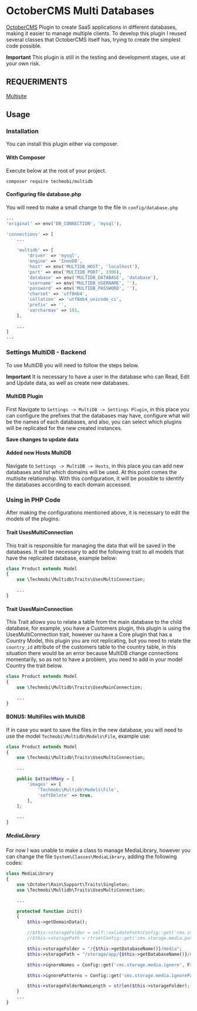 # OctoberCMS Multi Databases

[OctoberCMS](http://octobercms.com/) Plugin to create SaaS applications in different databases, making it easier to manage multiple clients.
To develop this plugin I reused several classes that OctoberCMS itself has, trying to create the simplest code possible.

**Important**
This plugin is still in the testing and development stages, use at your own risk.

## REQUERIMENTS
[Multisite](https://octobercms.com/plugin/voipdeploy-multisite)


## Usage
### Installation
You can install this plugin either via composer.

#### With Composer
Execute below at the root of your project.
```
composer require techmobi/multidb
```

#### Configuring file database.php
You will need to make a small change to the file in `config/database.php`
```php
...
'original' => env('DB_CONNECTION', 'mysql'),

'connections' => [
	...

	'multidb' => [
        'driver' => 'mysql',
        'engine' => 'InnoDB',
        'host' => env('MULTIDB_HOST', 'localhost'),
        'port' => env('MULTIDB_PORT', 3306),
        'database' => env('MULTIDB_DATABASE', 'database'),
        'username' => env('MULTIDB_USERNAME', ''),
        'password' => env('MULTIDB_PASSWORD', ''),
        'charset' => 'utf8mb4',
        'collation' => 'utf8mb4_unicode_ci',
        'prefix' => '',
        'varcharmax' => 191,
    ],

	...
]
...
```


### Settings MultiDB - Backend
To use MultiDB you will need to follow the steps below.

**Important**
It is necessary to have a user in the database who can Read, Edit and Update data, as well as create new databases.

#### MultiDB Plugin
First Navigate to `Settings -> MultiDB -> Settings Plugin`, in this place you can configure the prefixes that the databases may have, configure what will be the names of each databases, and also, you can select which plugins will be replicated for the new created instances.

**Save changes to update data**

#### Added new Hosts MultiDB
Navigate to `Settings -> MultiDB -> Hosts`, in this place you can add new databases and list which domains will be used. At this point comes the multisite relationship.
With this configuration, it will be possible to identify the databases according to each domain accessed.

### Using in PHP Code
After making the configurations mentioned above, it is necessary to edit the models of the plugins.

#### Trait UsesMultiConnection
This trait is responsible for managing the data that will be saved in the databases. It will be necessary to add the following trait to all models that have the replicated database, example below:

```php
class Product extends Model
{
	use \Techmobi\Multidb\Traits\UsesMultiConnection;

	...
}
```
#### Trait UsesMainConnection
This Trait allows you to relate a table from the main database to the child database, for example, you have a Customers plugin, this plugin is using the UsesMultiConnection trait, however ou have a Core plugin that has a Country Model, this plugin you are not replicating, but you need to relate the `country_id` attribute of the customers table to the country table, in this situation there would be an error because MultiDB change connections momentarily, so as not to have a problem, you need to add in your model Country the trait below.

```php
class Product extends Model
{
    use \Techmobi\Multidb\Traits\UsesMainConnection;

    ...
}
```

#### BONUS: MultiFiles with MultiDB
If in case you want to save the files in the new database, you will need to use the model `Techmobi\Multidb\Models\File`, example use:

```php
class Product extends Model
{
	use \Techmobi\Multidb\Traits\UsesMultiConnection;

	...

	public $attachMany = [
        'images' => [
            'Techmobi\Multidb\Models\File',
            'softDelete' => true,
        ],
    ];

    ...
}
```

##### MediaLibrary
For now I was unable to make a class to manage MediaLibrary, however you can change the file `System\Classes\MediaLibrary`, adding the following codes:

```php
class MediaLibrary
{
    use \October\Rain\Support\Traits\Singleton;
    use \Techmobi\Multidb\Traits\UsesMultiConnection;

    ...

    protected function init()
    {
        $this->getDomainData();

        //$this->storageFolder = self::validatePath(Config::get('cms.storage.media.folder', 'media'), true);
        //$this->storagePath = rtrim(Config::get('cms.storage.media.path', '/storage/app/media'), '/');

        $this->storageFolder = "/{$this->getDatabaseName()}/media";
        $this->storagePath = "/storage/app/{$this->getDatabaseName()}/media";

        $this->ignoreNames = Config::get('cms.storage.media.ignore', FileDefinitions::get('ignoreFiles'));

        $this->ignorePatterns = Config::get('cms.storage.media.ignorePatterns', ['^\..*']);

        $this->storageFolderNameLength = strlen($this->storageFolder);
    }
    ...
}
```